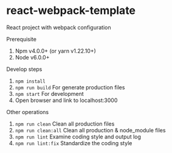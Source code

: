 # react-webpack-template
React project with webpack configuration
 
Prerequisite
1. Npm v4.0.0+ (or yarn v1.22.10+)
2. Node v6.0.0+

Develop steps    
1. `npm install`
2. `npm run build` For generate production files
3. `npm start` For development
4. Open browser and link to localhost:3000

Other operations
1. `npm run clean` Clean all production files
2. `npm run clean:all` Clean all production & node_module files
3. `npm run lint` Examine coding style and output log
4. `npm run lint:fix` Standardize the coding style
